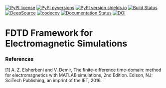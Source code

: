 
[![PyPI license](https://img.shields.io/pypi/l/fdtd.py.svg)](https://pypi.python.org/pypi/fdtd.py/)
[![PyPI pyversions](https://img.shields.io/pypi/pyversions/fdtd.py.svg)](https://pypi.python.org/pypi/fdtd.py/)
[![PyPI version shields.io](https://img.shields.io/pypi/v/fdtd.py.svg)](https://pypi.python.org/pypi/fdtd.py/)
[![Build Status](https://travis-ci.com/tiagovla/fdtd.py.svg?branch=master)](https://travis-ci.com/tiagovla/fdtd.py)
[![DeepSource](https://deepsource.io/gh/tiagovla/fdtd.py.svg/?label=active+issues)](https://deepsource.io/gh/tiagovla/fdtd.py/?ref=repository-badge)
[![codecov](https://codecov.io/gh/tiagovla/fdtd.py/branch/master/graph/badge.svg?token=MC1GNINTAY)](https://codecov.io/gh/tiagovla/fdtd.py)
[![Documentation Status](https://readthedocs.org/projects/fdtd-py/badge/?version=v0.0.3)](https://fdtd-py.readthedocs.io/en/v0.0.3/?badge=v0.0.3)
[![DOI](https://zenodo.org/badge/DOI/10.5281/zenodo.4648395.svg)](https://doi.org/10.5281/zenodo.4648395)

# FDTD Framework for Electromagnetic Simulations


### References
[1] A. Z. Elsherbeni and V. Demir, The finite-difference time-domain: method for electromagnetics with MATLAB simulations, 2nd Edition. Edison, NJ: SciTech Publishing, an imprint of the IET, 2016.
